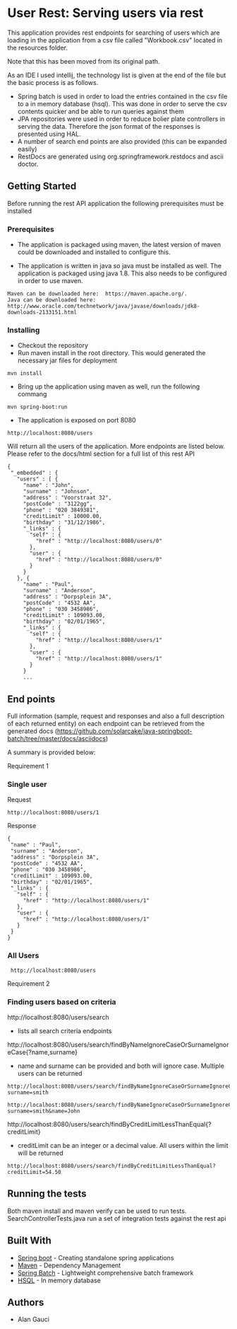 # User Rest: Serving users via rest

This application provides rest endpoints for searching of users which are loading in the application from a csv file called "Workbook.csv" located in the resources folder.

Note that this has been moved from its original path. 

As an IDE I used intellij, the technology list is given at the end of the file but the basic process is as follows.

- Spring batch is used in order to load the entries contained in the csv file to a in memory database (hsql). This was done in order to serve the csv contents quicker and be able to run queries against them
- JPA repositories were used in order to reduce bolier plate controllers in serving the data. Therefore the json format of the responses is presented using HAL.
- A number of search end points are also provided (this can be expanded easily)
- RestDocs are generated using org.springframework.restdocs and ascii doctor.

## Getting Started

Before running the rest API application the following prerequisites must be installed

### Prerequisites

 - The application is packaged using maven, the latest version of maven could be downloaded and installed
   to configure this.
  
 - The application is written in java so java must be installed as well. The application is packaged using java 1.8. This also needs
   to be configured in order to use maven.


```
Maven can be downloaded here:  https://maven.apache.org/.
Java can be downloaded here: http://www.oracle.com/technetwork/java/javase/downloads/jdk8-downloads-2133151.html
```

### Installing

- Checkout the repository
- Run maven install in the root directory. This would generated the necessary jar files for deployment

```
mvn install
```

- Bring up the application using maven as well, run the following commang

 ```
 mvn spring-boot:run
 ```

- The application is exposed on port 8080

 ```
http://localhost:8080/users
 ```
Will return all the users of the application. More endpoints are listed below. Please refer to the docs/html section for a full list of this rest API
 ```
{
  "_embedded" : {
    "users" : [ {
      "name" : "John",
      "surname" : "Johnson",
      "address" : "Voorstraat 32",
      "postCode" : "3122gg",
      "phone" : "020 3849381",
      "creditLimit" : 10000.00,
      "birthday" : "31/12/1986",
      "_links" : {
        "self" : {
          "href" : "http://localhost:8080/users/0"
        },
        "user" : {
          "href" : "http://localhost:8080/users/0"
        }
      }
    }, {
      "name" : "Paul",
      "surname" : "Anderson",
      "address" : "Dorpsplein 3A",
      "postCode" : "4532 AA",
      "phone" : "030 3458986",
      "creditLimit" : 109093.00,
      "birthday" : "02/01/1965",
      "_links" : {
        "self" : {
          "href" : "http://localhost:8080/users/1"
        },
        "user" : {
          "href" : "http://localhost:8080/users/1"
        }
      } 
      ...
   ```
## End points

Full information (sample, request and responses and also a full description of each returned entity) on each endpoint can be retrieved from the generated docs (https://github.com/solarcake/java-springboot-batch/tree/master/docs/asciidocs)

A summary is provided below:

Requirement 1

### Single user

Request
 ```
 http://localhost:8080/users/1
 ```
Response
 ```
{
  "name" : "Paul",
  "surname" : "Anderson",
  "address" : "Dorpsplein 3A",
  "postCode" : "4532 AA",
  "phone" : "030 3458986",
  "creditLimit" : 109093.00,
  "birthday" : "02/01/1965",
  "_links" : {
    "self" : {
      "href" : "http://localhost:8080/users/1"
    },
    "user" : {
      "href" : "http://localhost:8080/users/1"
    }
  }
}
 ```
 
### All Users 
```
 http://localhost:8080/users
```

Requirement 2

### Finding users based on criteria
http://localhost:8080/users/search

- lists all search criteria endpoints

http://localhost:8080/users/search/findByNameIgnoreCaseOrSurnameIgnoreCase{?name,surname}
 
- name and surname can be provided and both will ignore case. Multiple users can be returned

```
http://localhost:8080/users/search/findByNameIgnoreCaseOrSurnameIgnoreCase?surname=smith

http://localhost:8080/users/search/findByNameIgnoreCaseOrSurnameIgnoreCase?surname=smith&name=John

```
 http://localhost:8080/users/search/findByCreditLimitLessThanEqual{?creditLimit}

- creditLimit can be an integer or a decimal value. All users within the limit will be returned

```
http://localhost:8080/users/search/findByCreditLimitLessThanEqual?creditLimit=54.50

```

## Running the tests

Both maven install and maven verify can be used to run tests. SearchControllerTests.java run a set of integration tests against the rest api


## Built With

* [Spring boot](https://projects.spring.io/spring-boot/) - Creating standalone spring applications
* [Maven](https://maven.apache.org/) - Dependency Management
* [Spring Batch](https://projects.spring.io/spring-batch/) - Lightweight comprehensive batch framework
* [HSQL](http://hsqldb.org/) - In memory database


## Authors

* Alan Gauci